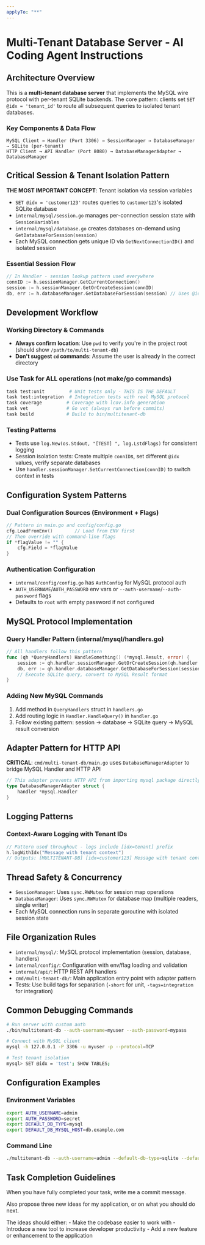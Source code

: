 ```yaml
---
applyTo: "**"
---
```

# Multi-Tenant Database Server - AI Coding Agent Instructions

## Architecture Overview

This is a **multi-tenant database server** that implements the MySQL wire protocol with per-tenant SQLite backends. The core pattern: clients set `SET @idx = 'tenant_id'` to route all subsequent queries to isolated tenant databases.

### Key Components & Data Flow
```
MySQL Client → Handler (Port 3306) → SessionManager → DatabaseManager → SQLite (per-tenant)
HTTP Client → API Handler (Port 8080) → DatabaseManagerAdapter → DatabaseManager
```

## Critical Session & Tenant Isolation Pattern

**THE MOST IMPORTANT CONCEPT**: Tenant isolation via session variables
- `SET @idx = 'customer123'` routes queries to `customer123`'s isolated SQLite database
- `internal/mysql/session.go` manages per-connection session state with `SessionVariables`
- `internal/mysql/database.go` creates databases on-demand using `GetDatabaseForSession(session)`
- Each MySQL connection gets unique ID via `GetNextConnectionID()` and isolated session

### Essential Session Flow
```go
// In Handler - session lookup pattern used everywhere
connID := h.sessionManager.GetCurrentConnection()
session := h.sessionManager.GetOrCreateSession(connID)
db, err := h.databaseManager.GetDatabaseForSession(session) // Uses @idx from session
```

## Development Workflow

### Working Directory & Commands
- **Always confirm location**: Use `pwd` to verify you're in the project root (should show `/path/to/multi-tenant-db`)
- **Don't suggest `cd` commands**: Assume the user is already in the correct directory

### Use Task for ALL operations (not make/go commands)
```bash
task test:unit         # Unit tests only - THIS IS THE DEFAULT
task test:integration  # Integration tests with real MySQL protocol
task coverage         # Coverage with lcov.info generation  
task vet              # Go vet (always run before commits)
task build            # Build to bin/multitenant-db
```

### Testing Patterns
- Tests use `log.New(os.Stdout, "[TEST] ", log.LstdFlags)` for consistent logging
- Session isolation tests: Create multiple `connID`s, set different `@idx` values, verify separate databases
- Use `handler.sessionManager.SetCurrentConnection(connID)` to switch context in tests

## Configuration System Patterns

### Dual Configuration Sources (Environment + Flags)
```go
// Pattern in main.go and config/config.go
cfg.LoadFromEnv()        // Load from ENV first
// Then override with command-line flags
if *flagValue != "" {
    cfg.Field = *flagValue
}
```

### Authentication Configuration
- `internal/config/config.go` has `AuthConfig` for MySQL protocol auth
- `AUTH_USERNAME`/`AUTH_PASSWORD` env vars or `--auth-username`/`--auth-password` flags
- Defaults to `root` with empty password if not configured

## MySQL Protocol Implementation

### Query Handler Pattern (internal/mysql/handlers.go)
```go
// All handlers follow this pattern
func (qh *QueryHandlers) HandleSomething() (*mysql.Result, error) {
    session := qh.handler.sessionManager.GetOrCreateSession(qh.handler.sessionManager.GetCurrentConnection())
    db, err := qh.handler.databaseManager.GetDatabaseForSession(session)
    // Execute SQLite query, convert to MySQL Result format
}
```

### Adding New MySQL Commands
1. Add method in `QueryHandlers` struct in `handlers.go`
2. Add routing logic in `Handler.HandleQuery()` in `handler.go`
3. Follow existing pattern: session → database → SQLite query → MySQL result conversion

## Adapter Pattern for HTTP API

**CRITICAL**: `cmd/multi-tenant-db/main.go` uses `DatabaseManagerAdapter` to bridge MySQL Handler and HTTP API
```go
// This adapter prevents HTTP API from importing mysql package directly
type DatabaseManagerAdapter struct {
    handler *mysql.Handler
}
```

## Logging Patterns

### Context-Aware Logging with Tenant IDs
```go
// Pattern used throughout - logs include [idx=tenant] prefix
h.logWithIdx("Message with tenant context")
// Outputs: [MULTITENANT-DB] [idx=customer123] Message with tenant context
```

## Thread Safety & Concurrency

- `SessionManager`: Uses `sync.RWMutex` for session map operations
- `DatabaseManager`: Uses `sync.RWMutex` for database map (multiple readers, single writer)
- Each MySQL connection runs in separate goroutine with isolated session state

## File Organization Rules

- `internal/mysql/`: MySQL protocol implementation (session, database, handlers)
- `internal/config/`: Configuration with env/flag loading and validation  
- `internal/api/`: HTTP REST API handlers
- `cmd/multi-tenant-db/`: Main application entry point with adapter pattern
- Tests: Use build tags for separation (`-short` for unit, `-tags=integration` for integration)

## Common Debugging Commands

```bash
# Run server with custom auth
./bin/multitenant-db --auth-username=myuser --auth-password=mypass

# Connect with MySQL client
mysql -h 127.0.0.1 -P 3306 -u myuser -p --protocol=TCP

# Test tenant isolation
mysql> SET @idx = 'test'; SHOW TABLES;
```

## Configuration Examples

### Environment Variables
```bash
export AUTH_USERNAME=admin
export AUTH_PASSWORD=secret
export DEFAULT_DB_TYPE=mysql
export DEFAULT_DB_MYSQL_HOST=db.example.com
```

### Command Line
```bash
./multitenant-db --auth-username=admin --default-db-type=sqlite --default-db-path=/tmp/default.db
```

## Task Completion Guidelines

When you have fully completed your task, write me a commit message.

Also propose three new ideas for my application, or on what you should do next. 

The ideas should either:
    - Make the codebase easier to work with
    - Introduce a new tool to increase developer productivity
    - Add a new feature or enhancement to the application
